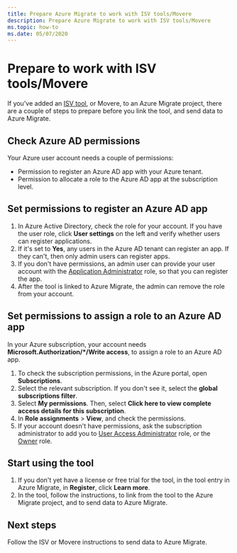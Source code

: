 ```yaml
---
title: Prepare Azure Migrate to work with ISV tools/Movere 
description: Prepare Azure Migrate to work with ISV tools/Movere 
ms.topic: how-to
ms.date: 05/07/2020
---
```


# Prepare to work with ISV tools/Movere

If you've added an [ISV tool](migrate-services-overview.md#isv-integration), or Movere, to an Azure Migrate project, there are a couple of steps to prepare before you link the tool, and send data to Azure Migrate. 

## Check Azure AD permissions

Your Azure user account needs a couple of permissions:

- Permission to register an Azure AD app with your Azure tenant.
- Permission to allocate a role to the Azure AD app at the subscription level.


## Set permissions to register an Azure AD app

1. In Azure Active Directory, check the role for  your account. If you have the user role, click **User settings** on the left and verify whether users can register applications.
2. If it's set to **Yes**, any users in the Azure AD tenant can register an app. If they can't, then only admin users can register apps.
3. If you don't have permissions, an admin user can provide your user account with the [Application Administrator](../active-directory/users-groups-roles/directory-assign-admin-roles.md#application-administrator) role, so that you can register the app.
4. After the tool is linked to Azure Migrate, the admin can remove the role from your account.

## Set permissions to assign a role to an Azure AD app
 
In your Azure subscription, your account needs **Microsoft.Authorization/*/Write access**, to assign a role to an Azure AD app. 

1. To check the subscription permissions, in the Azure portal, open **Subscriptions**.
2. Select the relevant subscription. If you don't see it, select the **global subscriptions filter**. 
3. Select **My permissions**. Then, select **Click here to view complete access details for this subscription**.
4. In **Role assignments** > **View**, and check the permissions.
5. If your account doesn't have permissions, ask the subscription administrator to add you to [User Access Administrator](https://docs.microsoft.com/azure/role-based-access-control/built-in-roles#user-access-administrator) role, or the [Owner](https://docs.microsoft.com/azure/role-based-access-control/built-in-roles#owner) role.
 

## Start using the tool

1. If you don't yet have a license or free trial for the tool, in the tool entry in Azure Migrate, in **Register**, click **Learn more**.
2. In the tool, follow the instructions, to link from the tool to the Azure Migrate project, and to send data to Azure Migrate.

## Next steps

Follow the ISV or Movere instructions to send data to Azure Migrate.

   
